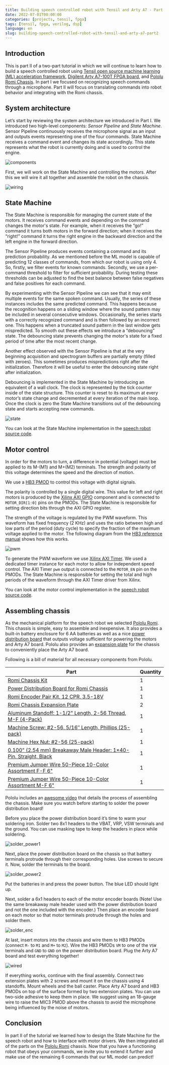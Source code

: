 ```yaml
---
title: Building speech controlled robot with Tensil and Arty A7 - Part II
date: 2022-07-01T00:00:00
categories: [projects, tensil, fpga]
tags: [tensil, fpga, verilog, dsp]
language: en
slug: building-speech-controlled-robot-with-tensil-and-arty-a7-part2
---
```


## Introduction

This is part II of a two-part tutorial in which we will continue to learn how to build a speech controlled robot using [Tensil open source machine learning (ML) acceleration framework](https://www.tensil.ai/), [Digilent Arty A7-100T FPGA board](https://digilent.com/shop/arty-a7-artix-7-fpga-development-board/), and [Pololu Romi Chassis](https://www.pololu.com/category/202/romi-chassis-and-accessories). In part I we focused on recognizing speech commands through a microphone. Part II will focus on translating commands into robot behavior and integrating with the Romi chassis.


## System architecture

Let’s start by reviewing the system architecture we introduced in Part I. We introduced two high-level components: _Sensor Pipeline_ and _State Machine_. Sensor Pipeline continuously receives the microphone signal as an input and outputs events representing one of the four commands. State Machine receives a command event and changes its state accordingly. This state represents what the robot is currently doing and is used to control the engine.

![components](/media/2022/speech_robot_part2/components.svg)

First, we will work on the State Machine and controlling the motors. After this we will wire it all together and assemble the robot on the chassis.

![wiring](/media/2022/speech_robot_part2/wiring.svg)

## State Machine

The State Machine is responsible for managing the current state of the motors. It receives command events and depending on the command changes the motor's state. For example, when it receives the “go!” command it turns both motors in the forward direction; when it receives the “right!” command it turns the right engine in the backward direction and the left engine in the forward direction.

The Sensor Pipeline produces events containing a command and its prediction probability. As we mentioned before the ML model is capable of predicting 12 classes of commands, from which our robot is using only 4. So, firstly, we filter events for known commands. Secondly, we use a per-command threshold to filter for sufficient probability. During testing these thresholds can be adjusted to find the best balance between false negatives and false positives for each command.

By experimenting with the Sensor Pipeline we can see that it may emit multiple events for the same spoken command. Usually, the series of these instances includes the same predicted command. This happens because the recognition happens on a sliding window where the sound pattern may be included in several consecutive windows. Occasionally, the series starts with a correctly recognized command and is then followed by an incorrect one. This happens when a truncated sound pattern in the last window gets mispredicted. To smooth out these effects we introduce a “debouncing” state. The debouncing state prevents changing the motor's state for a fixed period of time after the most recent change.

Another effect observed with the Sensor Pipeline is that at the very beginning acquisition and spectrogram buffers are partially empty (filled with zeroes). This sometimes produces mispredictions right after the initialization. Therefore it will be useful to enter the debouncing state right after initialization.

Debouncing is implemented in the State Machine by introducing an equivalent of a wall clock. The clock is represented by the tick counter inside of the state structure. This counter is reset to its maximum at every motor’s state change and decremented at every iteration of the main loop. Once the clock is zero the State Machine transitions out of the debouncing state and starts accepting new commands.

![state](/media/2022/speech_robot_part2/state.svg)

You can look at the State Machine implementation in the [speech robot source code](https://github.com/petrohi/speech-robot/blob/main/vitis/speech_robot.c).

## Motor control

In order for the motors to turn, a difference in potential (voltage) must be applied to its M-(M1) and M+(M2) terminals. The strength and polarity of this voltage determines the speed and the direction of motion.

We use a [HB3 PMOD](https://digilent.com/shop/pmod-hb3-h-bridge-driver-with-feedback-inputs/) to control this voltage with digital signals.

The polarity is controlled by a single digital wire. This value for left and right motors is produced by the [Xilinx AXI GPIO](https://docs.xilinx.com/v/u/en-US/pg144-axi-gpio) component and is connected to `MOTOR_DIR[1:0]` pins on the PMODs. The State Machine is responsible for setting direction bits through the AXI GPIO register.

The strength of the voltage is regulated by the PWM waveform. This waveform has fixed frequency (2 KHz) and uses the ratio between high and low parts of the period (duty cycle) to specify the fraction of the maximum voltage applied to the motor. The following diagram from the [HB3 reference manual](https://digilent.com/reference/pmod/pmodhb3/reference-manual) shows how this works.

![pwm](/media/2022/speech_robot_part2/pwm.png)

To generate the PWM waveform we use [Xilinx AXI Timer](https://www.xilinx.com/content/dam/xilinx/support/documents/ip_documentation/axi_timer/v2_0/pg079-axi-timer.pdf). We used a dedicated timer instance for each motor to allow for independent speed control. The AXI Timer `pwm` output is connected to the `MOTOR_EN` pin on the PMODs. The State Machine is responsible for setting the total and high periods of the waveform through the AXI Timer driver from Xilinx.

You can look at the motor control implementation in the [speech robot source code](https://github.com/petrohi/speech-robot/blob/main/vitis/speech_robot.c).

## Assembling chassis

As the mechanical platform for the speech robot we selected [Pololu Romi](https://www.pololu.com/category/202/romi-chassis-and-accessories). This chassis is simple, easy to assemble and inexpensive. It also provides a built-in battery enclosure for 6 AA batteries as well as a nice [power distribution board](https://www.pololu.com/product/3541) that outputs voltage sufficient for powering the motors and Arty A7 board. Pololu also provides an [expansion plate](https://www.pololu.com/product/3560) for the chassis to conveniently place the Arty A7 board.

Following is a bill of material for all necessary components from Pololu.

Part	| Quantity
-- | --
[Romi Chassis Kit](https://www.pololu.com/product/3500) | 1
[Power Distribution Board for Romi Chassis](https://www.pololu.com/product/3541) | 1
[Romi Encoder Pair Kit, 12 CPR, 3.5-18V](https://www.pololu.com/product/3542) | 1
[Romi Chassis Expansion Plate](https://www.pololu.com/product/3560) | 2
[Aluminum Standoff: 1-1/2" Length, 2-56 Thread, M-F (4-Pack)](https://www.pololu.com/product/2009) | 1
[Machine Screw: #2-56, 5/16″ Length, Phillips (25-pack)](https://www.pololu.com/product/1956) | 1
[Machine Hex Nut: #2-56 (25-pack)](https://www.pololu.com/product/1067) | 1
[0.100" (2.54 mm) Breakaway Male Header: 1×40-Pin, Straight, Black](https://www.pololu.com/product/965) | 1
[Premium Jumper Wire 50-Piece 10-Color Assortment F-F 6"](https://www.pololu.com/product/1700) | 1
[Premium Jumper Wire 50-Piece 10-Color Assortment M-F 6"](https://www.pololu.com/product/1701) | 1

Pololu includes an [awesome video](https://www.youtube.com/watch?v=0MP7cw9P4x8) that details the process of assembling the chassis. Make sure you watch before starting to solder the power distribution board!

Before you place the power distribution board it’s time to warm your soldering iron. Solder two 8x1 headers to the VBAT, VRP, VSW terminals and the ground. You can use masking tape to keep the headers in place while soldering.

![solder_power1](/media/2022/speech_robot_part2/solder_power1.svg)

Next, place the power distribution board on the chassis so that battery terminals protrude through their corresponding holes. Use screws to secure it. Now, solder the terminals to the board.

![solder_power2](/media/2022/speech_robot_part2/solder_power2.svg)

Put the batteries in and press the power button. The blue LED should light up.

Next, solder a 6x1 headers to each of the motor encoder boards (Note! Use the same breakaway male header used with the power distribution board and not the one included with the encoder.) Then place an encoder board on each motor so that motor terminals protrude through the holes and solder them.

![solder_enc](/media/2022/speech_robot_part2/solder_enc.svg)

At last, insert motors into the chassis and wire them to HB3 PMODs (connect `M-` to `M1` and `M+` to `M2`). Wire the HB3 PMODs `VM` to one of the `VSW` terminals and `GND` to `GND` on the power distribution board. Plug the Arty A7 board and test everything together!

![wired](/media/2022/speech_robot_part2/wired.jpg)

If everything works, continue with the final assembly. Connect two extension plates with 2 screws and mount it on the chassis using 4 standoffs. Mount wheels and the ball caster. Place Arty A7 board and HB3 PMODs on top of the surface formed by two extension plates. You can use two-side adhesive to keep them in place. We suggest using an 18-gauge wire to raise the MIC3 PMOD above the chassis to avoid the microphone being influenced by the noise of motors.

## Conclusion

In part II of the tutorial we learned how to design the State Machine for the speech robot and how to interface with motor drivers. We then integrated all of the parts on the [Pololu Romi](https://www.pololu.com/category/202/romi-chassis-and-accessories) chassis. Now that you have a functioning robot that obeys your commands, we invite you to extend it further and make use of the remaining 6 commands that our ML model can predict!

